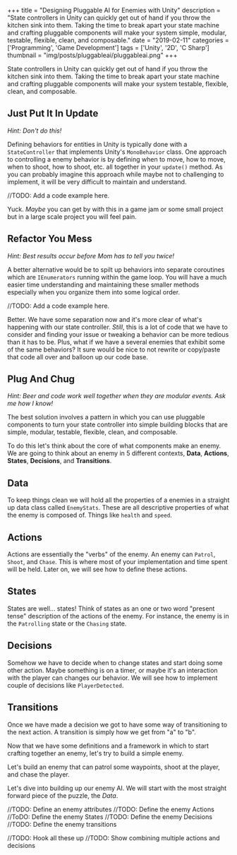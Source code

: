 +++
title = "Designing Pluggable AI for Enemies with Unity"
description = "State controllers in Unity can quickly get out of hand if you throw the kitchen sink into them. Taking the time to break apart your state machine and crafting pluggable components will make your system simple, modular, testable, flexible, clean, and composable."
date = "2019-02-11"
categories = ['Programming', 'Game Development']
tags = ['Unity', '2D', 'C Sharp']
thumbnail = "img/posts/pluggableai/pluggableai.png"
+++

State controllers in Unity can quickly get out of hand if you throw the kitchen sink into them. Taking the time to break apart your state machine and crafting pluggable components will make your system testable, flexible, clean, and composable.

## Just Put It In Update

_Hint: Don't do this!_

Defining behaviors for entities in Unity is typically done with a `StateController` that implements Unity's `MonoBehavior` class. One approach to controlling a enemy behavior is by defining when to move, how to move, when to shoot, how to shoot, etc. all together in your `update()` method. As you can probably imagine this approach while maybe not to challenging to implement, it will be very difficult to maintain and understand.

//TODO: Add a code example here.

Yuck. _Maybe_ you can get by with this in a game jam or some small project but in a large scale project you will feel pain.

## Refactor You Mess

_Hint: Best results occur before Mom has to tell you twice!_

A better alternative would be to spilt up behaviors into separate coroutines which are `IEnumerators` running within the game loop. You will have a much easier time understanding and maintaining these smaller methods especially when you organize them into some logical order.

//TODO: Add a code example here. 

Better. We have some separation now and it's more clear of what's happening with our state controller. _Still_, this is a lot of code that we have to consider and finding your issue or tweaking a behavior can be more tedious than it has to be. Plus, what if we have a several enemies that exhibit some of the same behaviors? It sure would be nice to not rewrite or copy/paste that code all over and balloon up our code base.

## Plug And Chug

_Hint: Beer and code work well together when they are modular events. Ask me how I know!_

The best solution involves a pattern in which you can use pluggable components to turn your state controller into simple building blocks that are simple, modular, testable, flexible, clean, and composable.

To do this let's think about the core of what components make an enemy. We are going to think about an enemy in 5 different contexts, **Data**, **Actions**,  **States**, **Decisions**, and **Transitions**.

## Data

To keep things clean we will hold all the properties of a enemies in a straight up data class called `EnemyStats`. These are all descriptive properties of what the enemy is composed of. Things like `health` and `speed`.

## Actions

Actions are essentially the "verbs" of the enemy. An enemy can `Patrol`, `Shoot`, and `Chase`. This is where most of your implementation and time spent will be held. Later on, we will see how to define these actions. 

## States

States are well... states! Think of states as an one or two word "present tense" description of the actions of the enemy. For instance, the enemy is in the `Patrolling` state or the `Chasing` state.

## Decisions

Somehow we have to decide when to change states and start doing some other action. Maybe something is on a timer, or maybe it's an interaction with the player can changes our behavior. We will see how to implement couple of decisions like `PlayerDetected`.

## Transitions

Once we have made a decision we got to have some way of transitioning to the next action. A transition is simply how we get from "a" to "b".

Now that we have some definitions and a framework in which to start crafting together an enemy, let's try to build a simple enemy.

Let's build an enemy that can patrol some waypoints, shoot at the player, and chase the player.

Let's dive into building up our enemy AI. We will start with the most straight forward piece of the puzzle, the *Data*.

//TODO: Define an enemy attributes
//TODO: Define the enemy Actions
//ToDO: Define the enemy States
//TODO: Define the enemy Decisions
//TODO: Define the enemy transitions

//TODO: Hook all these up
//TODO: Show combining multiple actions and decisions

